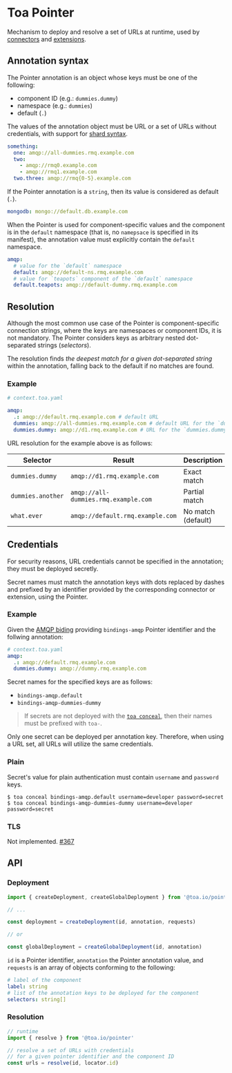 # Toa Pointer

Mechanism to deploy and resolve a set of URLs at runtime, used by [connectors](/connectors)
and [extensions](/extensions).

## Annotation syntax

The Pointer annotation is an object whose keys must be one of the following:

- component ID (e.g.: `dummies.dummy`)
- namespace (e.g.: `dummies`)
- default (`.`)

The values of the annotation object must be URL or a set of URLs without credentials,
with support for [shard syntax](/libraries/generic/readme.md#shards).

```yaml
something:
  one: amqp://all-dummies.rmq.example.com
  two:
    - amqp://rmq0.example.com
    - amqp://rmq1.example.com
  two.three: amqp://rmq{0-5}.example.com
```

If the Pointer annotation is a `string`, then its value is considered as default (`.`).

```yaml
mongodb: mongo://default.db.example.com
```

When the Pointer is used for component-specific values and the component is in the `default`
namespace (that is, no `namepsace` is specified in its manifest), the annotation value must
explicitly contain the `default` namespace.

```yaml
amqp:
  # value for the `default` namespace
  default: amqp://default-ns.rmq.example.com
  # value for `teapots` component of the `default` namespace
  default.teapots: amqp://default-dummy.rmq.example.com
```

## Resolution

Although the most common use case of the Pointer is component-specific connection strings, where
the keys are namespaces or component IDs, it is not mandatory.
The Pointer considers keys as arbitrary nested dot-separated strings (_selectors_).

The resolution finds _the deepest match for a given dot-separated string_ within the annotation,
falling back to the default if no matches are found.

### Example

```yaml
# context.toa.yaml

amqp:
  .: amqp://default.rmq.example.com # default URL
  dummies: amqp://all-dummies.rmq.example.com # default URL for the `dummies` namespace
  dummies.dummy: amqp://d1.rmq.example.com # URL for the `dummies.dummy` component
```

URL resolution for the example above is as follows:

| Selector          | Result                               | Description        |
|-------------------|--------------------------------------|--------------------|
| `dummies.dummy`   | `amqp://d1.rmq.example.com`          | Exact match        |
| `dummies.another` | `amqp://all-dummies.rmq.example.com` | Partial match      |
| `what.ever`       | `amqp://default.rmq.example.com`     | No match (default) |

## Credentials

For security reasons, URL credentials cannot be specified in the annotation;
they must be deployed secretly.

Secret names must match the annotation keys with dots
replaced by dashes and prefixed by an identifier
provided by the corresponding connector or extension, using the Pointer.

### Example

Given the [AMQP biding](/connectors/bindings.amqp)
providing `bindings-amqp` Pointer identifier and the follwing annotation:

```yaml
# context.toa.yaml
amqp:
  .: amqp://default.rmq.example.com
  dummies.dummy: amqp://dummy.rmq.example.com
```

Secret names for the specified keys are as follows:

- `bindings-amqp.default`
- `bindings-amqp-dummies-dummy`

> If secrets are not deployed with the [`toa conceal`](/runtime/cli/readme.md#conceal), then their
> names must be prefixed with `toa-`.

Only one secret can be deployed per annotation key. Therefore, when using a URL set, all URLs will
utilize the same credentials.

### Plain

Secret's value for plain authentication must contain `username` and `password` keys.

```shell
$ toa conceal bindings-amqp.default username=developer password=secret
$ toa conceal bindings-amqp-dummies-dummy username=developer password=secret
```

### TLS

Not implemented. [#367](https://github.com/toa-io/toa/issues/367)

## API

### Deployment

```typescript
import { createDeployment, createGlobalDeployment } from '@toa.io/pointer'

// ...

const deployment = createDeployment(id, annotation, requests)

// or

const globalDeployment = createGlobalDeployment(id, annotation)
```

`id` is a Pointer identifier, `annotation` the Pointer annotation value, and `requests` is an array
of objects conforming to the following:

```yaml
# label of the component
label: string
# list of the annotation keys to be deployed for the component
selectors: string[]
```

### Resolution

```typescript
// runtime
import { resolve } from '@toa.io/pointer'

// resolve a set of URLs with credentials
// for a given pointer identifier and the component ID
const urls = resolve(id, locator.id)
```
